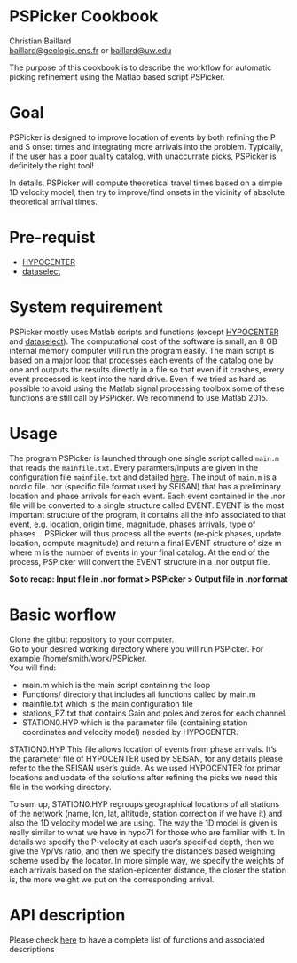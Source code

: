 # PSPicker Cookbook

Christian Baillard  
baillard@geologie.ens.fr or baillard@uw.edu

The purpose of this cookbook is to describe the workflow for automatic picking refinement using the Matlab based script PSPicker.

# Goal

PSPicker is designed to improve location of events by both refining the P and S onset times and integrating more arrivals into the problem. Typically, if the user has a poor quality catalog, with unaccurrate picks, PSPicker is definitely the right tool!

In details, PSPicker will compute theoretical travel times based on a simple 1D velocity model, then try to improve/find onsets in the vicinity of absolute theoretical arrival times.

# Pre-requist

* [HYPOCENTER](hypocenter.md)
* [dataselect](dataselect.md)

# System requirement 
PSPicker mostly uses Matlab scripts and functions (except [HYPOCENTER](hypocenter.md) and [dataselect](dataselect.md)). The computational cost of the software is small, an 8 GB internal memory computer will run the program easily. The main script is based on a major loop that processes each events of the catalog one by one and outputs the results directly in a file so that even if it crashes, every event processed is kept into the hard drive. Even if we tried as hard as possible to avoid using the Matlab signal processing toolbox some of these functions are still call by PSPicker. We recommend to use Matlab 2015.

# Usage

The program PSPicker is launched through one single script called `main.m` that reads the `mainfile.txt`. Every paramters/inputs are given in the configuration file `mainfile.txt` and detailed [here](mainfile.md). The input of `main.m` is a nordic file .nor (specific file format used by SEISAN) that has a preliminary location and phase arrivals for each event. Each event contained in the .nor file will be converted to a single structure called EVENT. EVENT is the most important structure of the program, it contains all the info associated to that event, e.g. location, origin time, magnitude, phases arrivals, type of phases... PSPicker will thus process all the events (re-pick phases, update location, compute magnitude) and return a final EVENT structure of size m where m is the number of events in your final catalog. At the end of the process, PSPicker will convert the EVENT structure in a .nor output file.

**So to recap: Input file in .nor format > PSPicker > Output file in .nor format**

# Basic worflow

Clone the gitbut repository to your computer.   
Go to your desired working directory where you will run PSPicker. For example /home/smith/work/PSPicker.   
You will find:  
* main.m which is the main script containing the loop
* Functions/ directory that includes all functions called by main.m
* mainfile.txt which is the main configuration file
* stations_PZ.txt that contains Gain and poles and zeros for each channel.  
* STATION0.HYP which is the parameter file (containing station coordinates and velocity model) needed by HYPOCENTER. 

STATION0.HYP This file allows location of events from phase arrivals. It’s the parameter file of HYPOCENTER used by SEISAN, for any details please refer to the the SEISAN user’s guide. As we used HYPOCENTER for primar locations and update of the solutions after refining the picks we need this file in the working directory.

To sum up, STATION0.HYP regroups geographical locations of all stations of the network (name, lon, lat, altitude, station correction if we have it) and also the 1D velocity model we are using. The way the 1D model is given is really similar to what we have in hypo71 for those who are familiar with it. In details we specify the P-velocity at each user’s specified depth, then we give the Vp/Vs ratio, and then we specify the distance’s based weighting scheme used by the locator. In more simple way, we specify the weights of each arrivals based on the station-epicenter distance, the closer the station is, the more weight we put on the corresponding arrival.


# API description

Please check [here](api_list.md) to have a complete list of functions and associated descriptions




